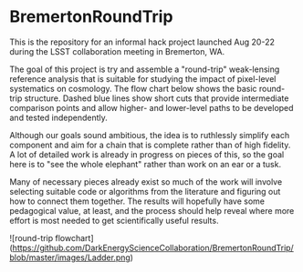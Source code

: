 # BremertonRoundTrip

This is the repository for an informal hack project launched Aug 20-22 during the LSST collaboration meeting in Bremerton, WA.

The goal of this project is try and assemble a "round-trip" weak-lensing reference analysis that is suitable for
studying the impact of pixel-level systematics on cosmology.  The flow chart below shows the basic round-trip structure. Dashed blue lines show short cuts that provide intermediate comparison points and allow higher- and lower-level paths to be developed and tested independently.

Although our goals sound ambitious, the idea is to ruthlessly simplify each component and aim for a chain that is
complete rather than of high fidelity. A lot of detailed work is already in progress on pieces of this, so the
goal here is to "see the whole elephant" rather than work on an ear or a tusk.

Many of necessary pieces already exist so much of the work will involve selecting suitable code or algorithms from
the literature and figuring out how to connect them together.  The results will hopefully have some pedagogical value,
at least, and the process should help reveal where more effort is most needed to get scientifically useful results.

![round-trip flowchart]
(https://github.com/DarkEnergyScienceCollaboration/BremertonRoundTrip/blob/master/images/Ladder.png)
